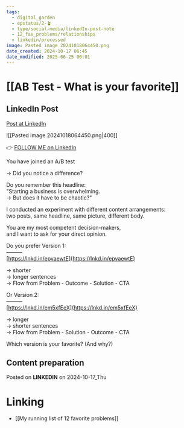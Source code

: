 ```yaml
---
tags:
  - digital_garden
  - epstatus/2-🪴
  - type/social-media/linkedIn-post-note
  - 12_fav_problems/relationships
  - linkedin/processed
image: Pasted image 20241018064450.png
date_created: 2024-10-17 06:45
date_modified: 2025-06-25 00:01
---
```

# [[AB Test - What is your favorite]]

## LinkedIn Post

[Post at LinkedIn](https://www.linkedin.com/posts/sebastiankamilli_you-have-joined-an-ab-test-did-you-notice-activity-7252558960551948288-1wm9?utm_source=share&utm_medium=member_desktop)

![[Pasted image 20241018064450.png|400]]

👉 [FOLLOW ME on LinkedIn](https://www.linkedin.com/comm/mynetwork/discovery-see-all?usecase=PEOPLE_FOLLOWS&followMember=sebastiankamilli)

You have joined an A/B test  
  
→ Did you notice a difference?  
  
Do you remember this headline:  
"Starting a business is overwhelming.  
→ But does it have to be chaotic?"  
  
I conducted an experiment with different content arrangements:  
two posts, same headline, same picture, different body.  
  
You are my most competent decision-makers,  
and I want to ask for your direct opinion.  
  
Do you prefer Version 1:  
———  
[https://lnkd.in/epvaewtE](https://lnkd.in/epvaewtE)  
  
→ shorter  
→ longer sentences  
→ Flow from Problem - Outcome - Solution - CTA  

Or Version 2:  
———  
[https://lnkd.in/em5xfEeX](https://lnkd.in/em5xfEeX)  
  
→ longer  
→ shorter sentences  
→ Flow from Problem - Solution - Outcome - CTA  

Which version is your favorite? (And why?)

## Content preparation

Posted on **LINKEDIN** on 2024-10-17_Thu

# Linking

+ [[My running list of 12 favorite problems]]